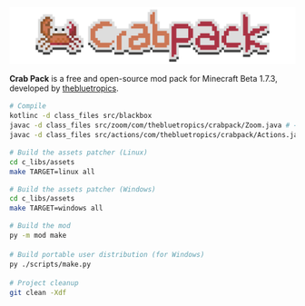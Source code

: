 ![hello world](./crabpack.png)

**Crab Pack** is a free and open-source mod pack for Minecraft Beta 1.7.3,
developed by [thebluetropics](https://github.com/thebluetropics).

```sh
# Compile
kotlinc -d class_files src/blackbox
javac -d class_files src/zoom/com/thebluetropics/crabpack/Zoom.java # → jdk8
javac -d class_files src/actions/com/thebluetropics/crabpack/Actions.java # → jdk8
```

```sh
# Build the assets patcher (Linux)
cd c_libs/assets
make TARGET=linux all
```

```sh
# Build the assets patcher (Windows)
cd c_libs/assets
make TARGET=windows all
```

```sh
# Build the mod
py -m mod make

# Build portable user distribution (for Windows)
py ./scripts/make.py

# Project cleanup
git clean -Xdf
```
